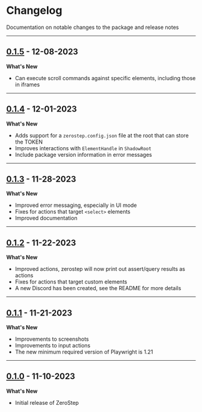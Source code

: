 # Changelog

Documentation on notable changes to the package and release notes

---

## [0.1.5](https://www.npmjs.com/package/@zerostep/playwright/v/0.1.5) - 12-08-2023

**What's New**

- Can execute scroll commands against specific elements, including those in iframes

---

## [0.1.4](https://www.npmjs.com/package/@zerostep/playwright/v/0.1.4) - 12-01-2023

**What's New**

- Adds support for a `zerostep.config.json` file at the root that can store the TOKEN
- Improves interactions with `ElementHandle` in `ShadowRoot`
- Include package version information in error messages

---

## [0.1.3](https://www.npmjs.com/package/@zerostep/playwright/v/0.1.3) - 11-28-2023

**What's New**

- Improved error messaging, especially in UI mode
- Fixes for actions that target `<select>` elements
- Improved documentation

---

## [0.1.2](https://www.npmjs.com/package/@zerostep/playwright/v/0.1.2) - 11-22-2023

**What's New**

- Improved actions, zerostep will now print out assert/query results as actions
- Fixes for actions that target custom elements
- A new Discord has been created, see the README for more details

---

## [0.1.1](https://www.npmjs.com/package/@zerostep/playwright/v/0.1.1) - 11-21-2023

**What's New**

- Improvements to screenshots
- Improvements to input actions
- The new minimum required version of Playwright is 1.21

---

## [0.1.0](https://www.npmjs.com/package/@zerostep/playwright/v/0.1.0) - 11-10-2023

**What's New**

- Initial release of ZeroStep
